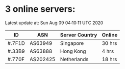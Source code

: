 # 3 online servers:

Latest update at: Sun Aug 09 04:10:11 UTC 2020

| ID | ASN | Server Country | Online |
| -- | --- | -------------- | ------ |
| #.7F1D | AS63949 | Singapore | 30 hrs |
| #.33B9 | AS63888 | Hong Kong | 4 hrs |
| #.770F | AS202425 | Netherlands | 18 hrs |

